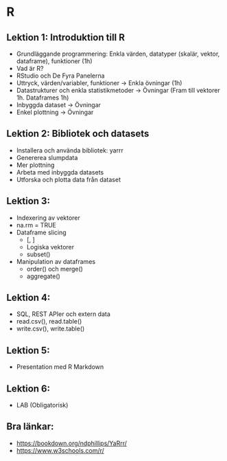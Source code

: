 # R
## Lektion 1: Introduktion till R
* Grundläggande programmering: Enkla värden, datatyper (skalär, vektor, dataframe), funktioner (1h)
* Vad är R? 
* RStudio och De Fyra Panelerna
* Uttryck, värden/variabler, funktioner -> Enkla övningar (1h)
* Datastrukturer och enkla statistikmetoder -> Övningar (Fram till vektorer 1h. Dataframes 1h)
* Inbyggda dataset -> Övningar
* Enkel plottning -> Övningar

## Lektion 2: Bibliotek och datasets
* Installera och använda bibliotek: yarrr
* Genererea slumpdata
* Mer plottning
* Arbeta med inbyggda datasets
* Utforska och plotta data från dataset

## Lektion 3:
* Indexering av vektorer 
* na.rm = TRUE
* Dataframe slicing
    * [, ]
    * Logiska vektorer
    * subset()
* Manipulation av dataframes
    * order() och merge()
    * aggregate()

## Lektion 4:
* SQL, REST APIer och extern data
* read.csv(), read.table()
* write.csv(), write.table()

## Lektion 5:
* Presentation med R Markdown

## Lektion 6:
* LAB (Obligatorisk)

## Bra länkar:
* https://bookdown.org/ndphillips/YaRrr/
* https://www.w3schools.com/r/
